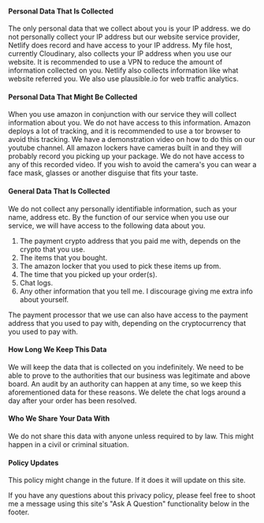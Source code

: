 #### Personal Data That Is Collected
The only personal data that we collect about you is your IP address. we do not personally collect your IP address but our website service provider,
Netlify does record and have access to your IP address. My file host, currently Cloudinary, also collects your IP address when you use our website. It is recommended to use a VPN to reduce the amount of information collected on you. Netlify also collects information like what website referred you. We also use plausible.io for web traffic analytics. 
#### Personal Data That Might Be Collected
When you use amazon in conjunction with our service they will collect information about you. We do not have access to this information. Amazon deploys a lot of tracking, and it is recommended to use a tor browser to avoid this tracking. We have a demonstration video on how to do this on our youtube channel. All amazon lockers have cameras built in and they will probably record you picking up your package. We do not have access to any of this recorded video.
If you wish to avoid the camera's you can wear a face mask, glasses or another disguise that fits your taste.
#### General Data That Is Collected
We do not collect any personally identifiable information, such as your name, address etc. 
By the function of our service when you use our service, we will have access to the following data about you.  
    <ol>
    <li>The payment crypto address that you paid me with, depends on the crypto that you use.</li>
    <li>The items that you bought.</li>
    <li>The amazon locker that you used to pick these items up from.</li>
    <li>The time that you picked up your order(s).</li>
    <li>Chat logs.</li>
    <li>Any other information that you tell me. I discourage giving me extra info about yourself.</li>
    </ol>
The payment processor that we use can also have access to the payment address that you used to pay with, depending on the cryptocurrency that you used to pay with. 
#### How Long We Keep This Data
We will keep the data that is collected on you indefinitely. We need to be able to prove to the authorities that our business was legitimate and above board. An audit by an authority can happen at any time, so we keep this aforementioned data for these reasons. We delete the chat logs around a day after your order has been resolved. 
#### Who We Share Your Data With
We do not share this data with anyone unless required to by law. This might happen in a civil or criminal situation.
#### Policy Updates
This policy might change in the future. If it does it will update on this site.

If you have any questions about this privacy policy, please feel free to shoot me a message using this site's "Ask A Question" functionality below in the footer. <br/>